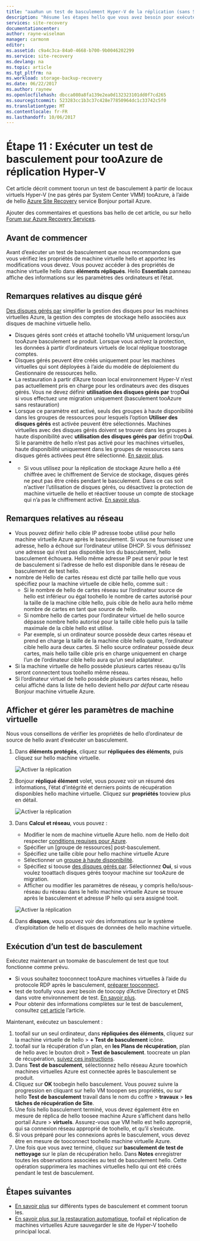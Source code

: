 ```yaml
---
title: "aaaRun un test de basculement Hyper-V de la réplication (sans System Center VMM) tooAzure | Documents Microsoft"
description: "Résume les étapes hello que vous avez besoin pour exécuter un test de basculement pour les ordinateurs virtuels Hyper-V en répliquant tooAzure à l’aide du service d’Azure Site Recovery hello."
services: site-recovery
documentationcenter: 
author: rayne-wiselman
manager: carmonm
editor: 
ms.assetid: c9a4c3ca-84a0-4668-b700-9b0046202299
ms.service: site-recovery
ms.devlang: na
ms.topic: article
ms.tgt_pltfrm: na
ms.workload: storage-backup-recovery
ms.date: 06/22/2017
ms.author: raynew
ms.openlocfilehash: dbcca080a8fa139e2ea0d132323101dd0f7cd265
ms.sourcegitcommit: 523283cc1b3c37c428e77850964dc1c33742c5f0
ms.translationtype: MT
ms.contentlocale: fr-FR
ms.lasthandoff: 10/06/2017
---
```

# <a name="step-11-run-a-test-failover-for-hyper-v-replication-tooazure"></a>Étape 11 : Exécuter un test de basculement pour tooAzure de réplication Hyper-V

Cet article décrit comment toorun un test de basculement à partir de locaux virtuels Hyper-V (ne pas gérés par System Center VMM) tooAzure, à l’aide de hello [Azure Site Recovery](site-recovery-overview.md) service Bonjour portail Azure.

Ajouter des commentaires et questions bas hello de cet article, ou sur hello [Forum sur Azure Recovery Services](https://social.msdn.microsoft.com/forums/azure/home?forum=hypervrecovmgr).

## <a name="before-you-start"></a>Avant de commencer

Avant d’exécuter un test de basculement que nous recommandons que vous vérifiez les propriétés de machine virtuelle hello et apportez les modifications vous devez. Vous pouvez accéder à des propriétés de machine virtuelle hello dans **éléments répliqués**. Hello **Essentials** panneau affiche des informations sur les paramètres des ordinateurs et l’état.

## <a name="managed-disk-considerations"></a>Remarques relatives au disque géré

[Des disques gérés par](../virtual-machines/windows/managed-disks-overview.md) simplifier la gestion des disques pour les machines virtuelles Azure, la gestion des comptes de stockage hello associées aux disques de machine virtuelle hello. 

- Disques gérés sont créés et attaché toohello VM uniquement lorsqu’un tooAzure basculement se produit. Lorsque vous activez la protection, les données à partir d’ordinateurs virtuels de local réplique toostorage comptes.
- Disques gérés peuvent être créés uniquement pour les machines virtuelles qui sont déployées à l’aide du modèle de déploiement du Gestionnaire de ressources hello.
- La restauration à partir d’Azure tooan local environnement Hyper-V n’est pas actuellement pris en charge pour les ordinateurs avec des disques gérés. Vous ne devez définir **utilisation des disques gérés par** trop**Oui** si vous effectuez une migration uniquement (basculement tooAzure sans restauration)
- Lorsque ce paramètre est activé, seuls des groupes à haute disponibilité dans les groupes de ressources pour lesquels l’option **Utiliser des disques gérés** est activée peuvent être sélectionnés. Machines virtuelles avec des disques gérés doivent se trouver dans les groupes à haute disponibilité avec **utilisation des disques gérés par** défini trop**Oui**. Si le paramètre de hello n’est pas activé pour les machines virtuelles, haute disponibilité uniquement dans les groupes de ressources sans disques gérés activées peut être sélectionné. [En savoir plus](https://docs.microsoft.com/azure/virtual-machines/windows/manage-availability#use-managed-disks-for-vms-in-an-availability-set).
- - Si vous utilisez pour la réplication de stockage Azure hello a été chiffrée avec le chiffrement de Service de stockage, disques gérés ne peut pas être créés pendant le basculement. Dans ce cas soit n’activer l’utilisation de disques gérés, ou désactivez la protection de machine virtuelle de hello et réactiver toouse un compte de stockage qui n’a pas le chiffrement activé. [En savoir plus](https://docs.microsoft.com/azure/storage/storage-managed-disks-overview#managed-disks-and-encryption).

 
## <a name="network-considerations"></a>Remarques relatives au réseau
    
- Vous pouvez définir hello cible IP adresse toobe utilisé pour hello machine virtuelle Azure après le basculement. Si vous ne fournissez une adresse, hello a échoué sur l’ordinateur utilise DHCP. Si vous définissez une adresse qui n’est pas disponible lors du basculement, hello basculement échouera. Hello même adresse IP peut servir pour le test de basculement si l’adresse de hello est disponible dans le réseau de basculement de test hello.
- nombre de Hello de cartes réseau est dicté par taille hello que vous spécifiez pour la machine virtuelle de cible hello, comme suit :
    - Si le nombre de hello de cartes réseau sur l’ordinateur source de hello est inférieur ou égal toohello le nombre de cartes autorisé pour la taille de la machine cible hello, puis cible de hello aura hello même nombre de cartes en tant que source de hello.
    - Si nombre hello de cartes pour l’ordinateur virtuel de hello source dépasse nombre hello autorisé pour la taille cible hello puis la taille maximale de la cible hello est utilisé.
    - Par exemple, si un ordinateur source possède deux cartes réseau et prend en charge la taille de la machine cible hello quatre, l’ordinateur cible hello aura deux cartes. Si hello source ordinateur possède deux cartes, mais hello taille cible pris en charge uniquement en charge l’un de l’ordinateur cible hello aura qu’un seul adaptateur.     
- Si la machine virtuelle de hello possède plusieurs cartes réseau qu’ils seront connectent tous toohello même réseau.
- Si l’ordinateur virtuel de hello possède plusieurs cartes réseau, hello celui affiché dans la liste de hello devient hello *par défaut* carte réseau Bonjour machine virtuelle Azure.


## <a name="view-and-manage-vm-settings"></a>Afficher et gérer les paramètres de machine virtuelle

Nous vous conseillons de vérifier les propriétés de hello d’ordinateur de source de hello avant d’exécuter un basculement.

1. Dans **éléments protégés**, cliquez sur **répliquées des éléments**, puis cliquez sur hello machine virtuelle.

    ![Activer la réplication](./media/hyper-v-site-walkthrough-test-failover/test-failover1.png)
2. Bonjour **répliqué élément** volet, vous pouvez voir un résumé des informations, l’état d’intégrité et derniers points de récupération disponibles hello machine virtuelle. Cliquez sur **propriétés** tooview plus en détail.

    ![Activer la réplication](./media/hyper-v-site-walkthrough-test-failover/test-failover2.png)
3. Dans **Calcul et réseau**, vous pouvez :
    - Modifier le nom de machine virtuelle Azure hello. nom de Hello doit respecter [conditions requises pour Azure](site-recovery-support-matrix-to-azure.md#failed-over-azure-vm-requirements).
    - Spécifier un [groupe de ressources] post-basculement.
    - Spécifiez une taille cible pour hello machine virtuelle Azure
    - Sélectionner un [groupe à haute disponibilité](../virtual-machines/windows/tutorial-availability-sets.md).
    - Spécifiez si toouse [des disques gérés par](#managed-disk-considerations). Sélectionnez **Oui**, si vous voulez tooattach disques gérés tooyour machine sur tooAzure de migration.
    - Afficher ou modifier les paramètres de réseau, y compris hello/sous-réseau du réseau dans le hello machine virtuelle Azure se trouve après le basculement et adresse IP hello qui sera assigné tooit.

    ![Activer la réplication](./media/hyper-v-site-walkthrough-test-failover/test-failover4.png)
4. Dans **disques**, vous pouvez voir des informations sur le système d’exploitation de hello et disques de données de hello machine virtuelle.


## <a name="run-a-test-failover"></a>Exécution d’un test de basculement

Exécutez maintenant un toomake de basculement de test que tout fonctionne comme prévu.

- Si vous souhaitez tooconnect tooAzure machines virtuelles à l’aide du protocole RDP après le basculement, [préparer tooconnect](site-recovery-test-failover-to-azure.md#prepare-to-connect-to-azure-vms-after-failover).
 - test de toofully vous avez besoin de toocopy d’Active Directory et DNS dans votre environnement de test. [En savoir plus](site-recovery-active-directory.md#test-failover-considerations).
 - Pour obtenir des informations complètes sur le test de basculement, consultez [cet article](site-recovery-test-failover-to-azure.md) l’article.
 
 Maintenant, exécutez un basculement :

1. toofail sur un seul ordinateur, dans **répliquées des éléments**, cliquez sur la machine virtuelle de hello > **+ Test de basculement** icône.
2. toofail sur la récupération d’un plan, en **les Plans de récupération**, plan de hello avec le bouton droit > **Test de basculement**. toocreate un plan de récupération, [suivez ces instructions](site-recovery-create-recovery-plans.md).
3. Dans **Test de basculement**, sélectionnez hello réseau Azure toowhich machines virtuelles Azure est connectée après le basculement se produit.
4. Cliquez sur **OK** toobegin hello basculement. Vous pouvez suivre la progression en cliquant sur hello VM tooopen ses propriétés, ou sur hello **Test de basculement** travail dans le nom du coffre > **travaux** > **les tâches de récupération de Site**.
5. Une fois hello basculement terminé, vous devez également être en mesure de réplica de hello toosee machine Azure s’affichent dans hello portail Azure > **virtuels**. Assurez-vous que VM hello est hello approprié, qui sa connexion réseau approprié de toohello, et qu’il s’exécute.
6. Si vous préparé pour les connexions après le basculement, vous devez être en mesure de tooconnect toohello machine virtuelle Azure.
7. Une fois que vous avez terminé, cliquez sur **basculement de test de nettoyage** sur le plan de récupération hello. Dans **Notes** enregistrer toutes les observations associées au test de basculement hello. Cette opération supprimera les machines virtuelles hello qui ont été créés pendant le test de basculement.



## <a name="next-steps"></a>Étapes suivantes

- [En savoir plus](site-recovery-failover.md) sur différents types de basculement et comment toorun les.
- [En savoir plus sur la restauration automatique](site-recovery-failback-from-azure-to-hyper-v.md), toofail et réplication de machines virtuelles Azure sauvegarder le site de Hyper-V toohello principal local.


